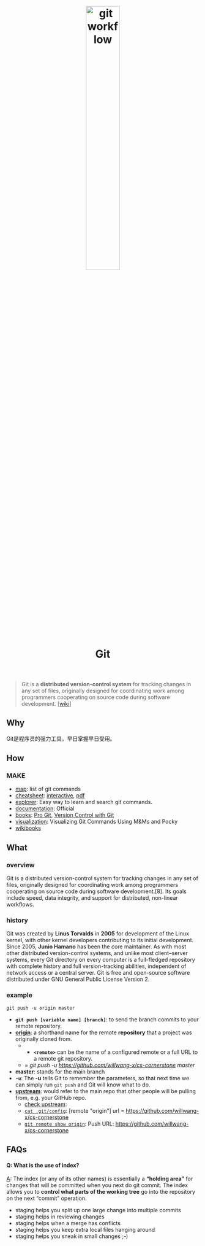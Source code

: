 <h1 align="center">
<br>
	<a href="http://ndpsoftware.com/git-cheatsheet.html">
  <img src="http://www.ruanyifeng.com/blogimg/asset/2015/bg2015120901.png" alt="git workflow" width=42%">
  </a>
  <br><br>
Git
  <br><br>
</h1>

> Git is a **distributed version-control system** for tracking changes in any set of files, originally designed for coordinating work among programmers cooperating on source code during software development. [[wiki](https://www.wikiwand.com/en/Git)]

## Why 

Git是程序员的强力工具，早日掌握早日受用。

## How

### MAKE

* [map](https://workflowy.com/s/BZDH.1aTOIGRJzF): list of git commands
* [cheatsheet](http://ndpsoftware.com/git-cheatsheet.html): [interactive](http://ndpsoftware.com/git-cheatsheet.html), [pdf](https://education.github.com/git-cheat-sheet-education.pdf)
* [explorer](https://gitexplorer.com/): Easy way to learn and search git commands. 
* [documentation](https://git-scm.com/doc): Official 
* [books](https://www.fromdev.com/2015/02/best-git-books.html): [Pro Git](https://git-scm.com/book/en/v2), [Version Control with Git](https://book.douban.com/subject/26341974/)
* [visualization](https://www.youtube.com/watch?v=ko3onK77Ni0): Visualizing Git Commands Using M&Ms and Pocky
* [wikibooks](https://en.wikibooks.org/wiki/Git)

## What 

### overview

Git is a distributed version-control system for tracking changes in any set of files, originally designed for coordinating work among programmers cooperating on source code during software development.[8]. Its goals include speed, data integrity, and support for distributed, non-linear workflows.

### history
 
Git was created by **Linus Torvalds** in **2005** for development of the Linux kernel, with other kernel developers contributing to its initial development. Since 2005, **Junio Hamano** has been the core maintainer. As with most other distributed version-control systems, and unlike most client–server systems, every Git directory on every computer is a full-fledged repository with complete history and full version-tracking abilities, independent of network access or a central server. Git is free and open-source software distributed under GNU General Public License Version 2.

### example 

```
git push -u origin master
```

- **`git push [variable name] [branch]`**: to send the branch commits to your remote repository.
- [**origin**](https://www.git-tower.com/learn/git/glossary/origin#:~:text=In%20Git%2C%20%22origin%22%20is,but%20just%20a%20standard%20convention.): a shorthand name for the remote **repository** that a project was originally cloned from.  
	- 	- **`<remote>`** can be the name of a configured remote or a full URL to a remote git repository. 
	-  = *git push -u https://github.com/willwang-x/cs-cornerstone master*
- **master**: stands for the main branch
- **`-u`**: The **-u** tells Git to remember the parameters, so that next time we can simply run `git push` and Git will know what to do.
- **[upstream](https://stackoverflow.com/questions/5561295/what-does-git-push-u-mean)**: would refer to the main repo that other people will be pulling from, e.g. your GitHub repo. 
	- [check upstream](https://higoge.github.io/2015/07/06/git-remote03/):
	- [`cat .git/config`](https://i.imgur.com/NSURctB.png): [remote "origin"] url = https://github.com/willwang-x/cs-cornerstone 
	- [`git remote show origin`](https://i.imgur.com/dPf0499.png): Push  URL: https://github.com/willwang-x/cs-cornerstone


## FAQs

#### Q: What is the use of index?

[A](https://gitolite.com/uses-of-index.html): The index (or any of its other names) is essentially a **“holding area”** for changes that will be committed when you next do git commit. The index allows you to **control what parts of the working tree** go into the repository on the next “commit” operation.

* staging helps you split up one large change into multiple commits
* staging helps in reviewing changes
* staging helps when a merge has conflicts
* staging helps you keep extra local files hanging around
* staging helps you sneak in small changes ;-)